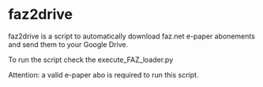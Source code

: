 faz2drive
==========

faz2drive is a script to automatically download faz.net e-paper abonements and send them to your Google Drive. 

To run the script check the execute_FAZ_loader.py

Attention: a valid e-paper abo is required to run this script. 
